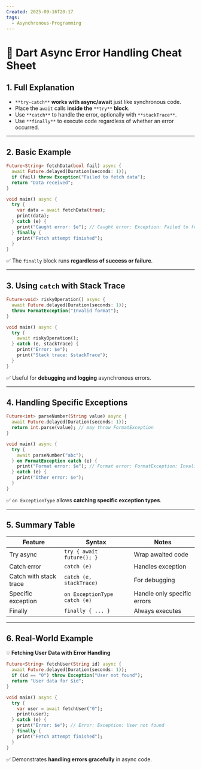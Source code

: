 ```yaml
---
Created: 2025-09-16T20:17
tags:
  - Asynchronous-Programming
---
```

# 🎯 Dart Async Error Handling Cheat Sheet

## 1. Full Explanation

- `**try-catch**` **works with async/await** just like synchronous code.
- Place the `await` calls **inside the** `**try**` **block**.
- Use `**catch**` to handle the error, optionally with `**stackTrace**`.
- Use `**finally**` to execute code regardless of whether an error occurred.

---

## 2. Basic Example

```Dart
Future<String> fetchData(bool fail) async {
  await Future.delayed(Duration(seconds: 1));
  if (fail) throw Exception("Failed to fetch data");
  return "Data received";
}

void main() async {
  try {
    var data = await fetchData(true);
    print(data);
  } catch (e) {
    print("Caught error: $e"); // Caught error: Exception: Failed to fetch data
  } finally {
    print("Fetch attempt finished");
  }
}

```

✅ The `finally` block runs **regardless of success or failure**.

---

## 3. Using `catch` with Stack Trace

```Dart
Future<void> riskyOperation() async {
  await Future.delayed(Duration(seconds: 1));
  throw FormatException("Invalid format");
}

void main() async {
  try {
    await riskyOperation();
  } catch (e, stackTrace) {
    print("Error: $e");
    print("Stack trace: $stackTrace");
  }
}

```

✅ Useful for **debugging and logging** asynchronous errors.

---

## 4. Handling Specific Exceptions

```Dart
Future<int> parseNumber(String value) async {
  await Future.delayed(Duration(seconds: 1));
  return int.parse(value); // may throw FormatException
}

void main() async {
  try {
    await parseNumber("abc");
  } on FormatException catch (e) {
    print("Format error: $e"); // Format error: FormatException: Invalid radix-10 number
  } catch (e) {
    print("Other error: $e");
  }
}

```

✅ `on ExceptionType` allows **catching specific exception types**.

---

## 5. Summary Table

|Feature|Syntax|Notes|
|---|---|---|
|Try async|`try { await future(); }`|Wrap awaited code|
|Catch error|`catch (e)`|Handles exception|
|Catch with stack trace|`catch (e, stackTrace)`|For debugging|
|Specific exception|`on ExceptionType catch (e)`|Handle only specific errors|
|Finally|`finally { ... }`|Always executes|

---

## 6. Real-World Example

💡 **Fetching User Data with Error Handling**

```Dart
Future<String> fetchUser(String id) async {
  await Future.delayed(Duration(seconds: 1));
  if (id == "0") throw Exception("User not found");
  return "User data for $id";
}

void main() async {
  try {
    var user = await fetchUser("0");
    print(user);
  } catch (e) {
    print("Error: $e"); // Error: Exception: User not found
  } finally {
    print("Fetch attempt finished");
  }
}

```

✅ Demonstrates **handling errors gracefully** in async code.